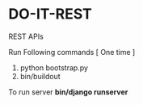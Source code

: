 DO-IT-REST
==========

REST APIs 

Run Following commands [ One time ]

1. python bootstrap.py
2. bin/buildout


To run server
**bin/django runserver**
